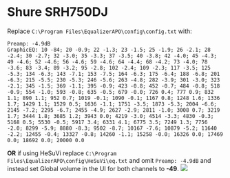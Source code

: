# Shure SRH750DJ
Replace `C:\Program Files\EqualizerAPO\config\config.txt` with:
```
Preamp: -4.9dB
GraphicEQ: 10 -84; 20 -0.9; 22 -1.3; 23 -1.5; 25 -1.9; 26 -2.1; 28 -2.4; 30 -2.7; 32 -3.0; 35 -3.3; 37 -3.5; 40 -3.8; 42 -4.0; 45 -4.3; 49 -4.6; 52 -4.6; 56 -4.6; 59 -4.6; 64 -4.4; 68 -4.2; 73 -4.0; 78 -3.6; 83 -3.4; 89 -3.2; 95 -2.8; 102 -2.4; 109 -2.3; 117 -3.5; 125 -5.3; 134 -6.3; 143 -7.1; 153 -7.5; 164 -6.3; 175 -6.4; 188 -6.8; 201 -6.3; 215 -5.5; 230 -5.3; 246 -5.6; 263 -4.8; 282 -3.9; 301 -3.0; 323 -2.1; 345 -1.5; 369 -1.1; 395 -0.9; 423 -0.8; 452 -0.7; 484 -0.8; 518 -0.9; 554 -1.0; 593 -0.8; 635 -0.5; 679 -0.0; 726 0.4; 777 0.9; 832 1.1; 890 1.1; 952 0.7; 1019 -0.1; 1090 -0.1; 1167 0.8; 1248 1.6; 1336 1.7; 1429 1.1; 1529 0.5; 1636 -1.1; 1751 -3.5; 1873 -5.3; 2004 -6.6; 2145 -7.2; 2295 -6.7; 2455 -4.9; 2627 -2.9; 2811 -1.0; 3008 0.7; 3219 1.7; 3444 1.8; 3685 1.2; 3943 0.0; 4219 -3.0; 4514 -3.3; 4830 -0.3; 5168 0.5; 5530 -0.5; 5917 3.4; 6331 4.1; 6775 3.5; 7249 1.3; 7756 -2.0; 8299 -5.9; 8880 -8.3; 9502 -8.7; 10167 -7.6; 10879 -5.2; 11640 -2.2; 12455 -0.4; 13327 -0.8; 14260 -1.1; 15258 -0.0; 16326 0.0; 17469 0.0; 18692 0.0; 20000 0.0
```
**OR** if using HeSuVi replace `C:\Program Files\EqualizerAPO\config\HeSuVi\eq.txt` and omit `Preamp: -4.9dB` and instead set Global volume in the UI for both channels to **-49**.
![](https://raw.githubusercontent.com/jaakkopasanen/AutoEq/master/results/Sonoma%20Model%20One/headphoncecom/onear/Shure%20SRH750DJ/Shure%20SRH750DJ.png)